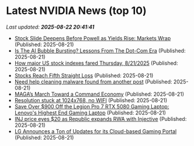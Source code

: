 # Latest NVIDIA News (top 10)
_Last updated: **2025-08-22 20:41:41**_

- [Stock Slide Deepens Before Powell as Yields Rise: Markets Wrap](https://financialpost.com/pmn/business-pmn/stock-slide-deepens-before-powell-as-yields-rise-markets-wrap) (Published: 2025-08-21)
- [Is The AI Bubble Bursting? Lessons From The Dot-Com Era](https://www.forbes.com/sites/paulocarvao/2025/08/21/is-the-ai-bubble-bursting-lessons-from-the-dot-com-era/) (Published: 2025-08-21)
- [How major US stock indexes fared Thursday, 8/21/2025](https://abcnews.go.com/Business/wireStory/major-us-stock-indexes-fared-thursday-8212025-124860873) (Published: 2025-08-21)
- [Stocks Reach Fifth Straight Loss](https://www.newser.com/story/373931/stocks-reach-fifth-straight-loss.html) (Published: 2025-08-21)
- [Need help cleaning malware found from another post](https://www.bleepingcomputer.com/forums/t/810247/need-help-cleaning-malware-found-from-another-post/) (Published: 2025-08-21)
- [MAGA’s March Toward a Command Economy](https://insights.som.yale.edu/insights/magas-march-toward-command-economy) (Published: 2025-08-21)
- [Resolution stuck at 1024x768, no WIFI](https://askubuntu.com/questions/1554823/resolution-stuck-at-1024x768-no-wifi) (Published: 2025-08-21)
- [Save Over $900 Off the Legion Pro 7 RTX 5080 Gaming Laptop: Lenovo's Highest End Gaming Laptop](https://www.ign.com/articles/lenovo-legion-pro-rtx-5080-gaming-laptop-deal-intel-gamer-days-sale) (Published: 2025-08-21)
- [INJ price eyes $20 as Republic expands RWA with Injective](https://coinjournal.net/news/inj-price-eyes-20-as-republic-expands-rwa-with-injective/) (Published: 2025-08-21)
- [LG Announces a Ton of Updates for its Cloud-based Gaming Portal](https://phandroid.com/2025/08/21/lg-announces-a-ton-of-updates-for-its-cloud-based-gaming-portal/) (Published: 2025-08-21)
